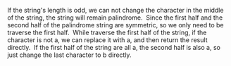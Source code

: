 If the string's length is odd, we can not change the character in the middle of the string, the string will remain palindrome.
​
Since the first half and the second half of the palindrome string are symmetric, so we only need to be traverse the first half.
​
While traverse the first half of the string, if the character is not a, we can replace it with a, and then return the result directly.
​
If the first half of the string are all a, the second half is also a, so just change the last character to b directly.
​
​
